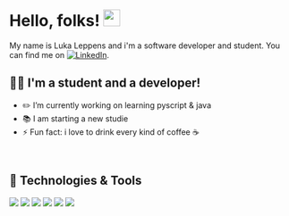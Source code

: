 <!-- context -->
# Hello, folks! <img src="https://raw.githubusercontent.com/MartinHeinz/MartinHeinz/master/wave.gif" width="30px">
My name is Luka Leppens and i'm a software developer and student. You can find me on [![LinkedIn][2.2]][2].

## 👨‍🎓 I'm a student and a developer!

- ✏️ I’m currently working on learning pyscript & java
- 📚 I am starting a new studie
- ⚡ Fun fact: i love to drink every kind of coffee ☕

<br />

## 🔧 Technologies & Tools
![](https://img.shields.io/badge/💻_OS-Windows-informational?style=flat&logo=&logoColor=white&color=2bbc8a)
![](https://img.shields.io/badge/🛠_Editor-VSCode-informational?style=flat&logo=&logoColor=white&color=2bbc8a)
![](https://img.shields.io/badge/🛠_Editor-Visual_Studio-informational?style=flat&logo=&logoColor=white&color=2bbc8a)
![](https://img.shields.io/badge/📄_Code-PHP-informational?style=flat&logo=&logoColor=white&color=2bbc8a)
![](https://img.shields.io/badge/📄_Code-Pyhton-informational?style=flat&logo=&logoColor=white&color=2bbc8a)
![](https://img.shields.io/badge/🧱_Framework-Laravel-informational?style=flat&logo=&logoColor=white&color=2bbc8a)




<!-- Icons -->
[2.2]: https://raw.githubusercontent.com/MartinHeinz/MartinHeinz/master/linkedin-3-16.png (LinkedIn icon without padding)

<!-- Links to your social media accounts -->
[2]: https://www.linkedin.com/in/luka-leppens-4941a61a3/
